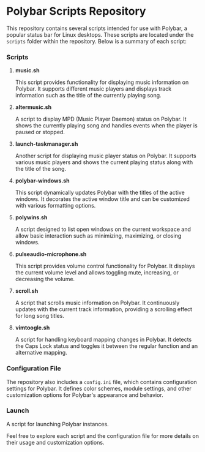 # Polybar Scripts Repository

This repository contains several scripts intended for use with Polybar, a popular status bar for Linux desktops. These scripts are located under the `scripts` folder within the repository. Below is a summary of each script:

### Scripts ###

1. **music.sh**

   This script provides functionality for displaying music information on Polybar. It supports different music players and displays track information such as the title of the currently playing song.

2. **altermusic.sh**

   A script to display MPD (Music Player Daemon) status on Polybar. It shows the currently playing song and handles events when the player is paused or stopped.

3. **launch-taskmanager.sh**

   Another script for displaying music player status on Polybar. It supports various music players and shows the current playing status along with the title of the song.

4. **polybar-windows.sh**

   This script dynamically updates Polybar with the titles of the active windows. It decorates the active window title and can be customized with various formatting options.

5. **polywins.sh**

   A script designed to list open windows on the current workspace and allow basic interaction such as minimizing, maximizing, or closing windows.

6. **pulseaudio-microphone.sh**

   This script provides volume control functionality for Polybar. It displays the current volume level and allows toggling mute, increasing, or decreasing the volume.

7. **scroll.sh**

   A script that scrolls music information on Polybar. It continuously updates with the current track information, providing a scrolling effect for long song titles.

8. **vimtoogle.sh**

   A script for handling keyboard mapping changes in Polybar. It detects the Caps Lock status and toggles it between the regular function and an alternative mapping.

### Configuration File ###

The repository also includes a `config.ini` file, which contains configuration settings for Polybar. It defines color schemes, module settings, and other customization options for Polybar's appearance and behavior.

### Launch ###
A script for launching Polybar instances.


Feel free to explore each script and the configuration file for more details on their usage and customization options.
